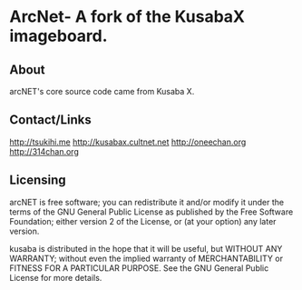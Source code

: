 # ArcNet- A fork of the KusabaX imageboard.
## About
arcNET's core source code came from Kusaba X.
## Contact/Links
<http://tsukihi.me> <http://kusabax.cultnet.net> <http://oneechan.org> <http://314chan.org>
## Licensing 
arcNET is free software; you can redistribute it and/or modify it under the
terms of the GNU General Public License as published by the Free Software
Foundation; either version 2 of the License, or (at your option) any later
version.

kusaba is distributed in the hope that it will be useful, but WITHOUT ANY
WARRANTY; without even the implied warranty of MERCHANTABILITY or FITNESS FOR
A PARTICULAR PURPOSE. See the GNU General Public License for more details.

